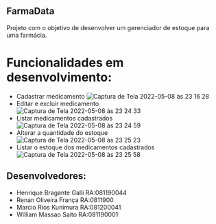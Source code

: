 ## FarmaData
Projeto com o objetivo de desenvolver um gerenciador de estoque para uma farmácia.
# Funcionalidades em desenvolvimento:
- Cadastrar medicamento
   ![Captura de Tela 2022-05-08 às 23 16 28](https://user-images.githubusercontent.com/62573210/167329717-519d8b85-cc89-4f54-af87-364e37324e74.png)</img>
- Editar e excluir medicamento
![Captura de Tela 2022-05-08 às 23 24 33](https://user-images.githubusercontent.com/62573210/167330134-f93dec96-401d-4cee-8657-ca7828f9a167.png)
- Listar medicamentos cadastrados
![Captura de Tela 2022-05-08 às 23 24 59](https://user-images.githubusercontent.com/62573210/167330168-a75ceec0-919d-45a1-a41e-650c8ec9c934.png)
- Alterar a quantidade do estoque
![Captura de Tela 2022-05-08 às 23 25 23](https://user-images.githubusercontent.com/62573210/167330194-0ec79cee-c203-4e20-890e-fd7a90793ca1.png)
- Listar o estoque dos medicamentos cadastrados
![Captura de Tela 2022-05-08 às 23 25 58](https://user-images.githubusercontent.com/62573210/167330237-dca89216-878c-48c6-94e4-f696eac0f357.png)



## Desenvolvedores:
- Henrique Bragante Galli RA:081190044
- Renan Oliveira França RA:0811900
- Marcio Rios Kunimura RA:081200041
- William Massao Saito RA:081190001
